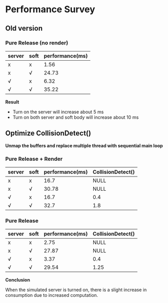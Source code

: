 # Performance Survey

## Old version

### Pure Release (no render) 
| server | soft | performance(ms) |
|--------|------|-----------------|
| x      | x    | 1.56            |
| x      | √    | 24.73           |
| √      | x    | 6.32            |
| √      | √    | 35.22           |

**Result**
- Turn on the server will increase about 5 ms 
- Turn on both server and soft body will increase about 10 ms

## Optimize CollisionDetect()

**Unmap the buffers and replace multiple thread with sequential main loop**

### Pure Release + Render

| server | soft | performance(ms) | CollisionDetect() |
|--------|------|-----------------|-------------------|
| x      | x    | 16.7            | NULL              |
| x      | √    | 30.78           | NULL              |
| √      | x    | 16.7            | 0.4               |
| √      | √    | 32.7            | 1.8               |

### Pure Release

| server | soft | performance(ms) | CollisionDetect() |
|--------|------|-----------------|-------------------|
| x      | x    | 2.75            | NULL              |
| x      | √    | 27.87           | NULL              |
| √      | x    | 3.37            | 0.4               |
| √      | √    | 29.54           | 1.25              |

**Conclusion**

When the simulated server is turned on, 
there is a slight increase in consumption due to increased computation.